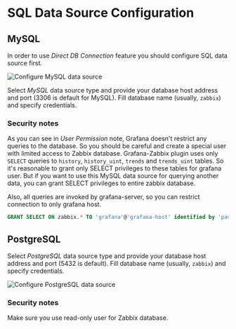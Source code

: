 # SQL Data Source Configuration

## MySQL

In order to use _Direct DB Connection_ feature you should configure SQL data source first.

![Configure MySQL data source](../img/installation-mysql_ds_config.png)

Select _MySQL_ data source type and provide your database host address and port (3306 is default for MySQL). Fill
database name (usually, `zabbix`) and specify credentials.

### Security notes

As you can see in _User Permission_ note, Grafana doesn't restrict any queries to the database. So you should be careful
and create a special user with limited access to Zabbix database. Grafana-Zabbix plugin uses only `SELECT` queries to
`history`, `history_uint`, `trends` and `trends_uint` tables. So it's reasonable to grant only SELECT privileges to
these tables for grafana user. But if you want to use this MySQL data source for querying another data, you can
grant SELECT privileges to entire zabbix database.

Also, all queries are invoked by grafana-server, so you can restrict connection to only grafana host.

```sql
GRANT SELECT ON zabbix.* TO 'grafana'@'grafana-host' identified by 'password';
```

## PostgreSQL

Select _PostgreSQL_ data source type and provide your database host address and port (5432 is default). Fill
database name (usually, `zabbix`) and specify credentials.

![Configure PostgreSQL data source](../img/installation-postgres_ds_config.png)
### Security notes

Make sure you use read-only user for Zabbix database.
